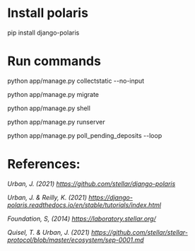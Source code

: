 # Install polaris #
pip install django-polaris

# Run commands #
python app/manage.py collectstatic --no-input

python app/manage.py migrate

python app/manage.py shell

python app/manage.py runserver

python app/manage.py poll_pending_deposits --loop

# References: #
*Urban, J. (2021) https://github.com/stellar/django-polaris*

*Urban, J. & Reilly, K. (2021) https://django-polaris.readthedocs.io/en/stable/tutorials/index.html*

*Foundation, S, (2014) https://laboratory.stellar.org/*

*Quisel, T. & Urban, J. (2021) https://github.com/stellar/stellar-protocol/blob/master/ecosystem/sep-0001.md*

